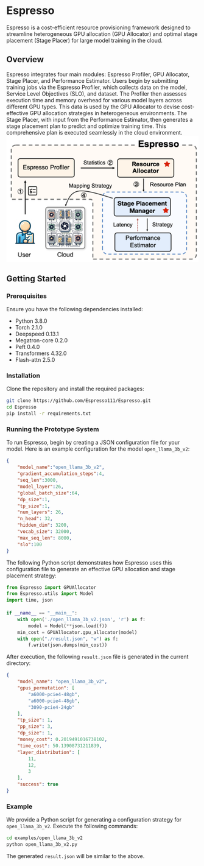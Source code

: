 # Espresso

Espresso is a cost-efficient resource provisioning framework designed to streamline heterogeneous GPU allocation (GPU Allocator) and optimal stage placement (Stage Placer) for large model training in the cloud.

## Overview

Espresso integrates four main modules: Espresso Profiler, GPU Allocator, Stage Placer, and Performance Estimator. Users begin by submitting training jobs via the Espresso Profiler, which collects data on the model, Service Level Objectives (SLO), and dataset. The Profiler then assesses execution time and memory overhead for various model layers across different GPU types. This data is used by the GPU Allocator to devise cost-effective GPU allocation strategies in heterogeneous environments. The Stage Placer, with input from the Performance Estimator, then generates a stage placement plan to predict and optimize training time. This comprehensive plan is executed seamlessly in the cloud environment.
![Architecture](images/architecture.png)


## Getting Started

### Prerequisites

Ensure you have the following dependencies installed:

- Python 3.8.0
- Torch 2.1.0
- Deepspeed 0.13.1
- Megatron-core 0.2.0
- Peft 0.4.0
- Transformers 4.32.0
- Flash-attn 2.5.0

### Installation

Clone the repository and install the required packages:

```bash
git clone https://github.com/Espresso111/Espresso.git
cd Espresso
pip install -r requirements.txt
```

### Running the Prototype System

To run Espresso, begin by creating a JSON configuration file for your model. Here is an example configuration for the model `open_llama_3b_v2`:

```json
{
    "model_name":"open_llama_3b_v2",
    "gradient_accumulation_steps":4,
    "seq_len":3000,
    "model_layer":26,
    "global_batch_size":64,
    "dp_size":1,
    "tp_size":1,
    "num_layers": 26,
    "n_head": 32,
    "hidden_dim": 3200,
    "vocab_size": 32000,
    "max_seq_len": 8000,
    "slo":100
}
```

The following Python script demonstrates how Espresso uses this configuration file to generate an effective GPU allocation and stage placement strategy:

```python
from Espresso import GPUAllocator
from Espresso.utils import Model
import time, json

if __name__ == "__main__":
    with open('./open_llama_3b_v2.json', 'r') as f:
        model = Model(**json.load(f))
    min_cost = GPUAllocator.gpu_allocator(model)
    with open("./result.json", "w") as f:
        f.write(json.dumps(min_cost))
```

After execution, the following `result.json` file is generated in the current directory:

```json
{
    "model_name": "open_llama_3b_v2",
    "gpus_permutation": [
        "a6000-pcie4-48gb",
        "a6000-pcie4-48gb",
        "3090-pcie4-24gb"
    ],
    "tp_size": 1,
    "pp_size": 3,
    "dp_size": 1,
    "money_cost": 0.2019491016738102,
    "time_cost": 50.13908731211839,
    "layer_distribution": [
        11,
        12,
        3
    ],
    "success": true
}
```

### Example

We provide a Python script for generating a configuration strategy for `open_llama_3b_v2`. Execute the following commands:

```bash
cd examples/open_llama_3b_v2
python open_llama_3b_v2.py
```

The generated `result.json` will be similar to the above.

